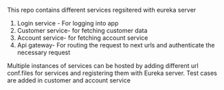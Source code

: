 This repo contains different services regsitered with eureka server
1. Login service - For logging into app
2. Customer service- for fetching customer data
3. Account service- for fetching account service
4. Api gateway- For routing the request to next urls and authenticate the necessary request

Multiple instances of services can be hosted by adding different url conf.files for services and registering them with Eureka server.
Test cases are added in customer and account service
